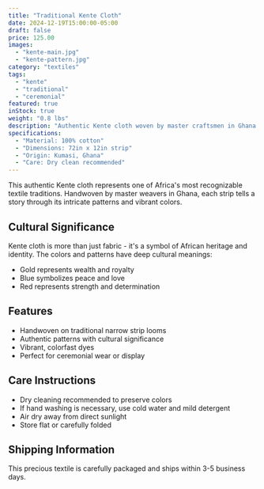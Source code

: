 ```yaml
---
title: "Traditional Kente Cloth"
date: 2024-12-19T15:00:00-05:00
draft: false
price: 125.00
images:
  - "kente-main.jpg"
  - "kente-pattern.jpg"
category: "textiles"
tags:
  - "kente"
  - "traditional"
  - "ceremonial"
featured: true
inStock: true
weight: "0.8 lbs"
description: "Authentic Kente cloth woven by master craftsmen in Ghana."
specifications:
  - "Material: 100% cotton"
  - "Dimensions: 72in x 12in strip"
  - "Origin: Kumasi, Ghana"
  - "Care: Dry clean recommended"
---
```


This authentic Kente cloth represents one of Africa's most recognizable textile traditions. Handwoven by master weavers in Ghana, each strip tells a story through its intricate patterns and vibrant colors.

## Cultural Significance

Kente cloth is more than just fabric - it's a symbol of African heritage and identity. The colors and patterns have deep cultural meanings:
- Gold represents wealth and royalty
- Blue symbolizes peace and love
- Red represents strength and determination

## Features

- Handwoven on traditional narrow strip looms
- Authentic patterns with cultural significance
- Vibrant, colorfast dyes
- Perfect for ceremonial wear or display

## Care Instructions

- Dry cleaning recommended to preserve colors
- If hand washing is necessary, use cold water and mild detergent
- Air dry away from direct sunlight
- Store flat or carefully folded

## Shipping Information

This precious textile is carefully packaged and ships within 3-5 business days.
